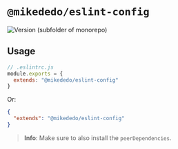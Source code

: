 # `@mikededo/eslint-config`

![Version (subfolder of monorepo)](https://img.shields.io/github/package-json/v/mikededo/configs?color=red&filename=packages%2Feslint-config%2Fpackage.json&logo=npm&style=for-the-badge)

## Usage

```js
// .eslintrc.js
module.exports = {
  extends: "@mikededo/eslint-config"
}
```

Or:

```json
{
  "extends": "@mikededo/eslint-config"
}
```

> **Info**: Make sure to also install the `peerDependencies`.

